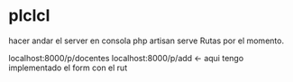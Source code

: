 plclcl
======
hacer andar el server
en consola 
php artisan serve
Rutas por el momento.

localhost:8000/p/docentes
localhost:8000/p/add <- aqui tengo implementado el form con el rut


